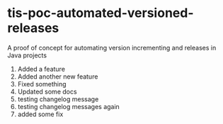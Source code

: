 # tis-poc-automated-versioned-releases
A proof of concept for automating version incrementing and releases in Java projects

 1. Added a feature
 2. Added another new feature
 3. Fixed something
 4. Updated some docs
 5. testing changelog message
 6. testing changelog messages again
 7. added some fix